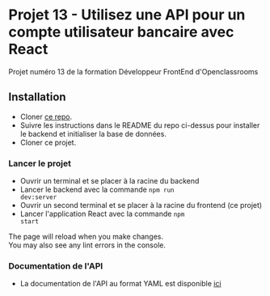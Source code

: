 # Projet 13 - Utilisez une API pour un compte utilisateur bancaire avec React

Projet numéro 13 de la formation Développeur FrontEnd d'Openclassrooms

## Installation

- Cloner [ce repo](https://github.com/OpenClassrooms-Student-Center/Project-10-Bank-API).
- Suivre les instructions dans le README du repo ci-dessus pour installer le backend et initialiser la base de données.
- Cloner ce projet.

### Lancer le projet

- Ouvrir un terminal et se placer à la racine du backend
- Lancer le backend avec la commande <code>npm run dev:server</code>
- Ouvrir un second terminal et se placer à la racine du frontend (ce projet)
- Lancer l'application React avec la commande <code>npm start</code>

The page will reload when you make changes.\
You may also see any lint errors in the console.

### Documentation de l'API

- La documentation de l'API au format YAML est disponible [ici](https://github.com/LiquidShake/Project-10-Bank-API/blob/master/swagger.yaml)